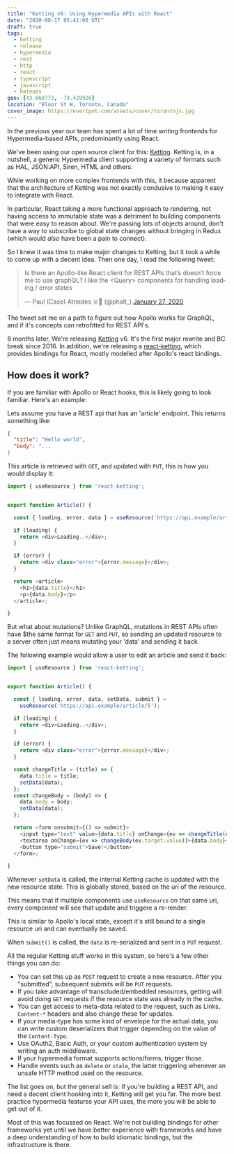 ```yaml
---
title: "Ketting v6: Using Hypermedia APIs with React"
date: "2020-08-17 05:41:00 UTC"
draft: true
tags:
  - ketting
  - release
  - hypermedia
  - rest
  - http
  - react
  - typescript
  - javascript
  - hateaos
geo: [43.660773, -79.429926]
location: "Bloor St W, Toronto, Canada"
cover_image: https://evertpot.com/assets/cover/torontojs.jpg
---
```


In the previous year our team has spent a lot of time writing frontends for
Hypermedia-based APIs, predominantly using React.

We've been using our open source client for this: [Ketting][1]. Ketting is,
in a nutshell, a generic Hypermedia client supporting a variety of formats
such as HAL, JSON:API, Siren, HTML and others.

While working on more complex frontends with this, it because apparent that
the architecture of Ketting was not exactly condusive to making it easy to
integrate with React.

In particular, React taking a more functional approach to rendering, not
having access to immutable state was a detriment to building components
that were easy to reason about. We're passing lots of objects around, don't
have a way to subscribe to global state changes without bringing in Redux
(which would *also* have been a pain to connect).

So I knew it was time to make major changes to Ketting, but it took a while
to come up with a decent idea. Then one day, I read the following tweet:

<blockquote class="twitter-tweet"><p lang="en" dir="ltr">Is there an Apollo-like React client for REST APIs that’s doesn’t force me to use graphQL? I like the &lt;Query&gt; components for handling loading / error states</p>&mdash; Paul (Case) Atreides ☠️🤖 (@phalt_) <a href="https://twitter.com/phalt_/status/1221923087844642818?ref_src=twsrc%5Etfw">January 27, 2020</a></blockquote> <script async src="https://platform.twitter.com/widgets.js" charset="utf-8"></script> 

The tweet set me on a path to figure out how Apollo works for GraphQL, and
if it's concepts can retrofitted for REST API's.

8 months later, We're releasing [Ketting][1] v6. It's the first major rewrite
and BC break since 2016. In addition, we're releasing a [react-ketting][2],
which provides bindings for React, mostly modelled after Apollo's react
bindings.

How does it work?
-----------------

If you are familiar with Apollo or React hooks, this is likely going to look
familiar. Here's an example:

Lets assume you have a REST api that has an 'article' endpoint. This returns
something like:

```json
{
  "title": "Hello world",
  "body": "...
}
```

This article is retrieved with `GET`, and updated with `PUT`, this is how
you would display it:

```javascript
import { useResource } from 'react-ketting';


export function Article() {

  const { loading, error, data } = useResource('https://api.example/article/5');

  if (loading) {
    return <div>Loading..</div>;
  }

  if (error) {
    return <div class="error">{error.message}</div>;
  }

  return <article>
    <h1>{data.title}</h1>
    <p>{data.body}</p>
  </article>;

}
```

But what about mutations? Unlike GraphQL, mutations in REST APIs often have
$the same format for `GET` and `PUT`, so sending an updated resource to a
server often just means mutating your 'data' and sending it back.

The following example would allow a user to edit an article and send it back:

```javascript
import { useResource } from 'react-ketting';


export function Article() {

  const { loading, error, data, setData, submit } = 
    useResource('https://api.example/article/5');

  if (loading) {
    return <div>Loading..</div>;
  }

  if (error) {
    return <div class="error">{error.message}</div>;
  }

  const changeTitle = (title) => {
    data.title = title;
    setData(data);
  };
  const changeBody = (body) => {
    data.body = body;
    setData(data);
  };

  return <form onsubmit={() => submit}>
    <input type="text" value={data.title} onChange={ev => changeTitle(ev.target.value)  />
    <textarea onChange={ev => changeBody(ev.target.value)}>{data.body}</textarea>
    <button type="submit">Save!</button>
  </form>;

}
```

Whenever `setData` is called, the internal Ketting cache is updated with the new
resource state. This is globally stored, based on the uri of the resource.

This means that if multiple components use `useResource` on that same uri,
every component will see that update and triggere a re-render.

This is similar to Apollo's local state, except it's still bound to a single
resource uri and can eventually be saved.

When `submit()` is called, the `data` is re-serialized and sent in a `PUT`
request.

All the regular Ketting stuff works in this system, so here's a few other
things you can do:

* You can set this up as `POST` request to create a new resource. After you
  "submitted", subsequent submits will be `PUT` requests.
* If you take advantage of transcluded/embedded resources, getting will
  avoid doing `GET` requests if the resource state was already in the cache.
* You can get access to meta-data related to the request, such as Links,
  `Content-*` headers and also change these for updates.
* If your media-type has some kind of envelope for the actual data, you can
  write custom deserializers that trigger depending on the value of the
  `Content-Type`.
* Use OAuth2, Basic Auth, or your custom authentication system by writing
  an auth middleware.
* If your hypermedia format supports actions/forms, trigger those.
* Handle events such as `delete` or `stale`, the latter triggering whenever
  an unsafe HTTP method used on the resource.

The list goes on, but the general sell is: If you're building a REST API,
and need a decent client hooking into it, Ketting will get you far. The more
best practice hypermedia features your API uses, the more you will be able to
get out of it.

Most of this was focussed on React. We're not building bindings for other
frameworks yet until we have better experience with frameworks and have a
deep understanding of how to build idiomatic bindings, but the infrastructure
is there.


[1]: https://github.com/badgateway/ketting
[2]: https://github.com/badgateway/react-ketting
